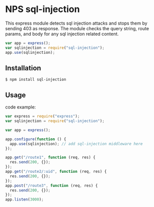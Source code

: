 # NPS sql-injection

This express module detects sql injection attacks and stops them by sending 403 as response.
The module checks the query string, route params, and body for any sql injection related content.

```js
var app = express();
var sqlinjection = require("sql-injection");
app.use(sqlinjection);
```

## Installation

    $ npm install sql-injection

## Usage

code example:

```js
var express = require("express");
var sqlinjection = require("sql-injection");

var app = express();

app.configure(function () {
  app.use(sqlinjection); // add sql-injection middleware here
});

app.get("/route1", function (req, res) {
  res.send(200, {});
});
app.get("/route2/:uid", function (req, res) {
  res.send(200, {});
});
app.post("/route3", function (req, res) {
  res.send(200, {});
});
app.listen(3000);
```
